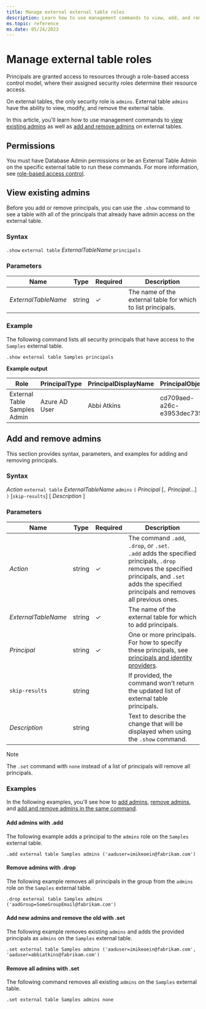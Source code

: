 ```yaml
---
title: Manage external external table roles
description: Learn how to use management commands to view, add, and remove external table admins on an external table level.
ms.topic: reference
ms.date: 05/24/2023
---
```


# Manage external table roles

Principals are granted access to resources through a role-based access control model, where their assigned security roles determine their resource access.

On external tables, the only security role is `admins`. External table `admins` have the ability to view, modify, and remove the external table.

In this article, you'll learn how to use management commands to [view existing admins](#view-existing-admins) as well as [add and remove admins](#add-and-remove-admins) on external tables.

## Permissions

You must have Database Admin permissions or be an External Table Admin on the specific external table to run these commands. For more information, see [role-based access control](access-control/role-based-access-control.md).

## View existing admins

Before you add or remove principals, you can use the `.show` command to see a table with all of the principals that already have admin access on the external table.

### Syntax

`.show` `external table` *ExternalTableName* `principals`

### Parameters

|Name|Type|Required|Description|
|--|--|--|--|
| *ExternalTableName* | string | &check; | The name of the external table for which to list principals.|

### Example

The following command lists all security principals that have access to the `Samples` external table.

```kusto
.show external table Samples principals
```

**Example output**

|Role |PrincipalType |PrincipalDisplayName |PrincipalObjectId |PrincipalFQN|
|---|---|---|---|---|
|External Table Samples Admin |Azure AD User |Abbi Atkins |cd709aed-a26c-e3953dec735e |aaduser=abbiatkins@fabrikam.com|

## Add and remove admins

This section provides syntax, parameters, and examples for adding and removing principals.

### Syntax

*Action* `external table` *ExternalTableName* `admins` `(` *Principal* [`,` *Principal*...] `)` [`skip-results`] [ *Description* ]

### Parameters

|Name|Type|Required|Description|
|--|--|--|--|
| *Action* | string | &check; | The command `.add`, `.drop`, or `.set`.<br/>`.add` adds the specified principals, `.drop` removes the specified principals, and `.set` adds the specified principals and removes all previous ones.|
| *ExternalTableName* | string | &check; | The name of the external table for which to add principals.|
| *Principal* | string | &check; | One or more principals. For how to specify these principals, see [principals and identity providers](./access-control/referencing-security-principals.md).|
| `skip-results` | string | | If provided, the command won't return the updated list of external table principals.|
| *Description* | string | | Text to describe the change that will be displayed when using the `.show` command.|

> [!NOTE]
> The `.set` command with `none` instead of a list of principals will remove all principals.

### Examples

In the following examples, you'll see how to [add admins](#add-admins-with-add), [remove admins](#remove-admins-with-drop), and [add and remove admins in the same command](#add-new-admins-and-remove-the-old-with-set).

#### Add admins with .add

The following example adds a principal to the `admins` role on the `Samples` external table.

```kusto
.add external table Samples admins ('aaduser=imikeoein@fabrikam.com')
```

#### Remove admins with .drop

The following example removes all principals in the group from the `admins` role on the `Samples` external table.

```kusto
.drop external table Samples admins ('aadGroup=SomeGroupEmail@fabrikam.com')
```

#### Add new admins and remove the old with .set

The following example removes existing `admins` and adds the provided principals as `admins` on the `Samples` external table.

```kusto
.set external table Samples admins ('aaduser=imikeoein@fabrikam.com', 'aaduser=abbiatkins@fabrikam.com')
```

#### Remove all admins with .set

The following command removes all existing `admins` on the `Samples` external table.

```kusto
.set external table Samples admins none
```
